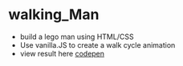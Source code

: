 # walking_Man
* build a lego man using HTML/CSS
* Use vanilla.JS to create a walk cycle animation 
* view result here [codepen](https://codepen.io/Nada_T/pen/PoPpWRe)
